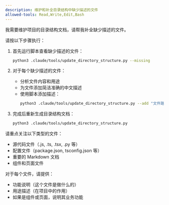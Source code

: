 ```yaml
---
description: 维护和补全目录结构中缺少描述的文件
allowed-tools: Read,Write,Edit,Bash
---
```


我需要维护项目的目录结构文档，请帮我补全缺少描述的文件。

请按以下步骤执行：

1. 首先运行脚本查看缺少描述的文件：

   ```bash
   python3 .claude/tools/update_directory_structure.py --missing
   ```

2. 对于每个缺少描述的文件：
   - 分析文件内容和用途
   - 为文件添加简洁准确的中文描述
   - 使用脚本添加描述：
     ```bash
     python3 .claude/tools/update_directory_structure.py --add "文件路径" "文件描述"
     ```

3. 完成后重新生成目录结构文档：
   ```bash
   python3 .claude/tools/update_directory_structure.py
   ```

请重点关注以下类型的文件：

- 源代码文件（.js, .ts, .tsx, .py 等）
- 配置文件（package.json, tsconfig.json 等）
- 重要的 Markdown 文档
- 组件和页面文件

对于每个文件，请提供：

- 功能说明（这个文件是做什么的）
- 用途描述（在项目中的作用）
- 如果是组件或页面，说明其业务功能
